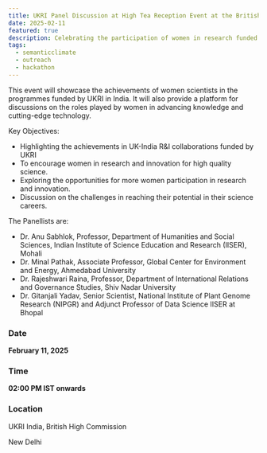 ```yaml
---
title: UKRI Panel Discussion at High Tea Reception Event at the British High Commission
date: 2025-02-11
featured: true
description: Celebrating the participation of women in research funded by UKRI  
tags:
  - semanticclimate
  - outreach
  - hackathon
---
```


This event will showcase the achievements of women scientists in the programmes funded by UKRI in India. It will also provide a platform for discussions on the roles played by women in advancing knowledge and cutting-edge technology.

Key Objectives:
- Highlighting the achievements in UK-India R&I collaborations funded by UKRI
- To encourage women in research and innovation for high quality science. 
- Exploring the opportunities for more women participation in research and innovation.
- Discussion on the challenges in reaching their potential in their science careers.

The Panellists are:

- Dr. Anu Sabhlok, Professor, Department of Humanities and Social Sciences, Indian Institute of Science Education and Research (IISER), Mohali 
- Dr. Minal Pathak, Associate Professor, Global Center for Environment and Energy, Ahmedabad University 
- Dr. Rajeshwari Raina, Professor, Department of International Relations and Governance Studies, Shiv Nadar University 
- Dr. Gitanjali Yadav, Senior Scientist, National Institute of Plant Genome Research (NIPGR) and Adjunct Professor of Data Science IISER at Bhopal

 
### Date

**February 11, 2025**

### Time

**02:00 PM IST onwards**

### Location 

UKRI India, British High Commission

New Delhi



